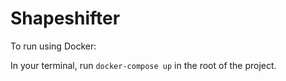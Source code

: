 # Shapeshifter

To run using Docker:

In your terminal, run `docker-compose up` in the root of the project.
